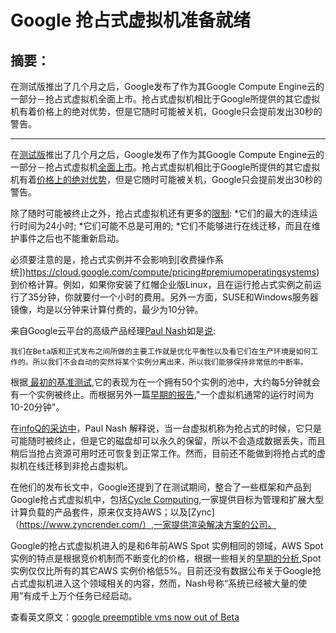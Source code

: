 # Google 抢占式虚拟机准备就绪

## 摘要：
在测试版推出了几个月之后，Google发布了作为其Google Compute Engine云的一部分－抢占式虚拟机全面上市。抢占式虚拟机相比于Google所提供的其它虚拟机有着价格上的绝对优势，但是它随时可能被关机，Google只会提前发出30秒的警告。

--------------------------------------------------

在[测试版](http://www.infoq.com/news/2015/05/google-preemptible-vm)推出了几个月之后，Google发布了作为其Google Compute Engine云的一部分－抢占式虚拟机[全面上市](http://googlecloudplatform.blogspot.com.es/2015/09/Compute-Engine-Preemptible-VMs-now-generally-available.html)。抢占式虚拟机相比于Google所提供的其它虚拟机有着[价格上的绝对优势](https://cloud.google.com/compute/pricing#machinetype)，但是它随时可能被关机，Google只会提前发出30秒的警告。

除了随时可能被终止之外，抢占式虚拟机还有更多的[限制](https://cloud.google.com/compute/docs/instances/preemptible):
*它们的最大的连续运行时间为24小时;
*它们可能不总是可用的;
*它们不能够进行在线迁移，而且在维护事件之后也不能重新启动。

必须要注意的是，抢占式实例并不会影响到[收费操作系统])https://cloud.google.com/compute/pricing#premiumoperatingsystems)到价格计算。例如，如果你安装了红帽企业版Linux，且在运行抢占式实例之前运行了35分钟，你就要付一个小时的费用。另外一方面，SUSE和Windows服务器镜像，均是以分钟来计算付费的，最少为10分钟。

来自Google云平台的高级产品经理[Paul Nash](https://www.linkedin.com/in/paulrnash)如是[说](http://www.bio-itworld.com/2015/9/8/google-launches-preemptible-virtual-machines-cycle-broad.aspx):

```
我们在Beta版和正式发布之间所做的主要工作就是优化平衡性以及看它们在生产环境是如何工作的。所以我们不会自动的突然将某个实例分离出来，所以我们能够保持非常低的中断率。
```

根据[ 最初的基准测试](https://www.reddit.com/r/sysadmin/comments/36duq1/introducing_preemptible_vms_a_new_class_of/crryh9t),它的表现为在一个拥有50个实例的池中，大约每5分钟就会有一个实例被终止。而根据另外一篇[早期的报告](https://news.ycombinator.com/item?id=9564122),"一个虚拟机通常的运行时间为10-20分钟"。

在[infoQ的采访中](http://www.infoq.com/news/2015/05/google-preemptible-vm)，Paul Nash 解释说，当一台虚拟机称为抢占式的时候，它只是可能随时被终止，但是它的磁盘却可以永久的保留，所以不会造成数据丢失，而且稍后当抢占资源可用时还可恢复到正常工作。然而，目前还不能做到将抢占式的虚拟机在线迁移到非抢占虚拟机。

在他们的发布长文中，Google还提到了在测试期间，整合了一些框架和产品到Google抢占式虚拟机中，包括[Cycle Computing](http://cyclecomputing.com/),一家提供目标为管理和扩展大型计算负载的产品套件，原来仅支持AWS；以及[Zync]（https://www.zyncrender.com/）,一家提供渲染解决方案的公司。

Google的抢占式虚拟机进入的是和6年前AWS Spot 实例相同的领域，AWS Spot 实例的特点是根据竞价机制而不断变化的价格，根据一些相关的[早期的分析](https://gigaom.com/2013/10/08/bidding-strategies-arbitrage-aws-spot-market-is-where-computing-and-finance-meet/),Spot 实例仅仅比所有的其它AWS 实例价格低5%。目前还没有数据公布关于Google抢占式虚拟机进入这个领域相关的内容，然而，Nash号称“系统已经被大量的使用”有成千上万个任务已经启动。


查看英文原文：[google preemptible vms now out of Beta](http://www.infoq.com/news/2015/09/google-preemptible-vms-available )
